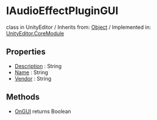 # IAudioEffectPluginGUI
class in UnityEditor
 / Inherits from: <a href="https://docs.unity3d.com/6000.2/Documentation/ScriptReference/Object.html">Object</a> / Implemented in: <a href="https://docs.unity3d.com/6000.2/Documentation/ScriptReference/UnityEditor.CoreModule.html">UnityEditor.CoreModule</a>

## Properties
- <a href="https://docs.unity3d.com/6000.2/Documentation/ScriptReference/IAudioEffectPluginGUI-Description.html">Description</a> : String
- <a href="https://docs.unity3d.com/6000.2/Documentation/ScriptReference/IAudioEffectPluginGUI-Name.html">Name</a> : String
- <a href="https://docs.unity3d.com/6000.2/Documentation/ScriptReference/IAudioEffectPluginGUI-Vendor.html">Vendor</a> : String

## Methods
- <a href="https://docs.unity3d.com/6000.2/Documentation/ScriptReference/IAudioEffectPluginGUI.OnGUI.html">OnGUI</a> returns Boolean

